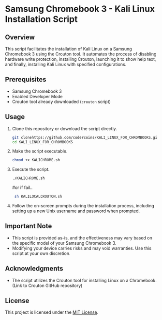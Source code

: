 # Samsung Chromebook 3 - Kali Linux Installation Script

## Overview

This script facilitates the installation of Kali Linux on a Samsung Chromebook 3 using the Crouton tool. It automates the process of disabling hardware write protection, installing Crouton, launching it to show help text, and finally, installing Kali Linux with specified configurations.

## Prerequisites

- Samsung Chromebook 3
- Enabled Developer Mode
- Crouton tool already downloaded (`crouton` script)

## Usage

1. Clone this repository or download the script directly.

    ```bash
    git clonehttps://github.com/codercoins/KALI_LINUX_FOR_CHROMBOOKS.git
    cd KALI_LINUX_FOR_CHROMBOOKS
    ```

2. Make the script executable.

    ```bash
    chmod +x KALICHROME.sh
    ```

3. Execute the script.

    ```bash
    ./KALICHROME.sh
    ```
   #or if fail..
    ```bash
     sh KALILOCALCROUTON.sh
     ```
4. Follow the on-screen prompts during the installation process, including setting up a new Unix username and password when prompted.

## Important Note

- This script is provided as-is, and the effectiveness may vary based on the specific model of your Samsung Chromebook 3.
- Modifying your device carries risks and may void warranties. Use this script at your own discretion.

## Acknowledgments

- The script utilizes the Crouton tool for installing Linux on a Chromebook. (Link to Crouton GitHub repository)

## License

This project is licensed under the [MIT License](LICENSE).
